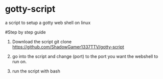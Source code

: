 # gotty-script
a script to setup a gotty web shell on linux


#Step by step guide

1. Download the script
             git clone https://github.com/ShadowGamer1337TTV/gotty-script

2. go into the script and change (port) to the port you want the webshell to run on.

3. run the script with bash
